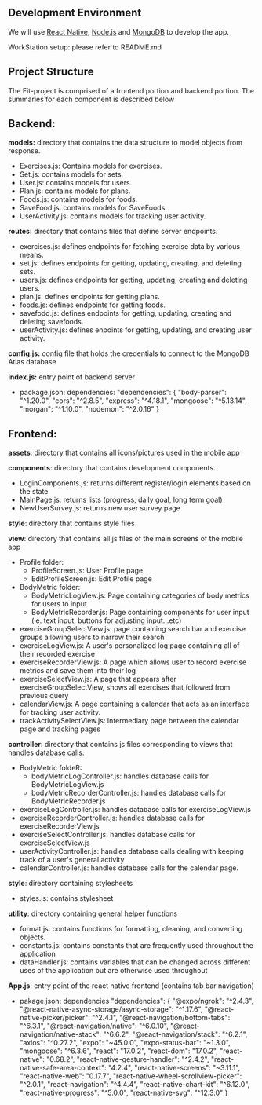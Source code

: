 ## Development Environment

We will use [React Native](https://reactnative.dev/), [Node.js](https://nodejs.org/en/) and [MongoDB](https://www.mongodb.com/) to develop the app.

WorkStation setup: please refer to README.md

## Project Structure

The Fit-project is comprised of a frontend portion and backend portion. The summaries for each component is described below

## Backend:
**models:** directory that contains the data structure to model objects from response.

* Exercises.js: Contains models for exercises.
* Set.js: contains models for sets.
* User.js: contains models for users.
* Plan.js: contains models for plans.
* Foods.js: contains models for foods.
* SaveFood.js: contains models for SaveFoods.
* UserActivity.js: contains models for tracking user activity.

**routes:** directory that contains files that define server endpoints.

* exercises.js: defines endpoints for fetching exercise data by various means.
* set.js: defines endpoints for getting, updating, creating, and deleting sets.
* users.js: defines endpoints for getting, updating, creating and deleting users.
* plan.js: defines endpoints for getting plans.
* foods.js: defines endpoints for getting foods.
* savefodd.js: defines endpoints for getting, updating, creating and deleting savefoods.
* userActivity.js: defines enpoints for getting, updating, and creating user activity.

**config.js:** config file that holds the credentials to connect to the MongoDB Atlas database

**index.js:** entry point of backend server

* package.json: dependencies: 
"dependencies": {
    "body-parser": "^1.20.0",
    "cors": "^2.8.5",
    "express": "^4.18.1",
    "mongoose": "^5.13.14",
    "morgan": "^1.10.0",
    "nodemon": "^2.0.16"
 }

## Frontend:
**assets**: directory that contains all icons/pictures used in the mobile app

**components**: directory that contains development components.

* LoginComponents.js: returns different register/login elements based on the state
* MainPage.js: returns lists (progress, daily goal, long term goal)
* NewUserSurvey.js: returns new user survey page

**style**: directory that contains style files

**view**: directory that contains all js files of the main screens of the mobile app

* Profile folder:
    * ProfileScreen.js: User Profile page
    * EditProfileScreen.js: Edit Profile page 
* BodyMetric folder:
    * BodyMetricLogView.js: Page containing categories of body metrics for users to input
    * BodyMetricRecorder.js: Page containing components for user input (ie. text input, buttons for adjusting input...etc)
* exerciseGroupSelectView.js: page containing search bar and exercise groups allowing users to narrow their search
* exerciseLogView.js: A user's personalized log page containing all of their recorded exercise
* exerciseRecorderView.js: A page which allows user to record exercise metrics and save them into their log
* exerciseSelectView.js: A page that appears after exerciseGroupSelectView, shows all exercises that followed from previous query
* calendarView.js: A page containing a calendar that acts as an interface for tracking user activity.
* trackActivitySelectView.js: Intermediary page between the calendar page and tracking pages

**controller**: directory that contains js files corresponding to views that handles database calls.

* BodyMetric foldeR:
    * bodyMetricLogController.js: handles database calls for BodyMetricLogView.js
    * bodyMetricRecorderController.js: handles database calls for BodyMetricRecorder.js
* exerciseLogController.js: handles database calls for exerciseLogView.js
* exerciseRecorderController.js: handles database calls for exerciseRecorderView.js
* exerciseSelectController.js: handles database calls for exerciseSelectView.js
* userActivityController.js: handles database calls dealing with keeping track of a user's general activity
* calendarController.js: handles database calls for the calendar page.

**style**: directory containing stylesheets

* styles.js: contains stylesheet

**utility**: directory containing general helper functions

* format.js: contains functions for formatting, cleaning, and converting objects.
* constants.js: contains constants that are frequently used throughout the application
* dataHandler.js: contains variables that can be changed across different uses of the application but are otherwise used throughout

**App.js**: entry point of the react native frontend (contains tab bar navigation)

* pakage.json: dependencies
 "dependencies": {
    "@expo/ngrok": "^2.4.3",
    "@react-native-async-storage/async-storage": "^1.17.6",
    "@react-native-picker/picker": "^2.4.1",
    "@react-navigation/bottom-tabs": "^6.3.1",
    "@react-navigation/native": "^6.0.10",
    "@react-navigation/native-stack": "^6.6.2",
    "@react-navigation/stack": "^6.2.1",
    "axios": "^0.27.2",
    "expo": "~45.0.0",
    "expo-status-bar": "~1.3.0",
    "mongoose": "^6.3.6",
    "react": "17.0.2",
    "react-dom": "17.0.2",
    "react-native": "0.68.2",
    "react-native-gesture-handler": "^2.4.2",
    "react-native-safe-area-context": "4.2.4",
    "react-native-screens": "~3.11.1",
    "react-native-web": "0.17.7",
    "react-native-wheel-scrollview-picker": "^2.0.1",
    "react-navigation": "^4.4.4",
    "react-native-chart-kit": "^6.12.0",
    "react-native-progress": "^5.0.0",
    "react-native-svg": "^12.3.0"
 }
